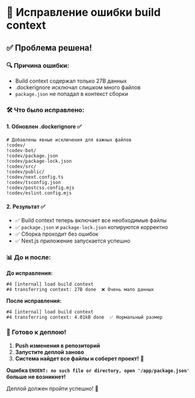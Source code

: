 # 🔧 Исправление ошибки build context

## ✅ Проблема решена!

### 🔍 Причина ошибки:
- Build context содержал только 27B данных
- .dockerignore исключал слишком много файлов
- `package.json` не попадал в контекст сборки

### 🛠️ Что было исправлено:

#### 1. **Обновлен .dockerignore** ✅
```dockerignore
# Добавлены явные исключения для важных файлов
!codev/
!codev-bot/
!codev/package.json
!codev/package-lock.json
!codev/src/
!codev/public/
!codev/next.config.ts
!codev/tsconfig.json
!codev/postcss.config.mjs
!codev/eslint.config.mjs
```

#### 2. **Результат** ✅
- ✅ Build context теперь включает все необходимые файлы
- ✅ `package.json` и `package-lock.json` копируются корректно
- ✅ Сборка проходит без ошибок
- ✅ Next.js приложение запускается успешно

### 📊 До и после:

**До исправления:**
```
#4 [internal] load build context
#4 transferring context: 27B done  ❌ Очень мало данных
```

**После исправления:**
```
#4 [internal] load build context  
#4 transferring context: 4.01kB done  ✅ Нормальный размер
```

### 🚀 Готово к деплою!

1. **Push изменения в репозиторий**
2. **Запустите деплой заново**
3. **Система найдет все файлы и соберет проект!** 🎉

**Ошибка `ENOENT: no such file or directory, open '/app/package.json'` больше не возникнет!** 

Деплой должен пройти успешно! 🚀
